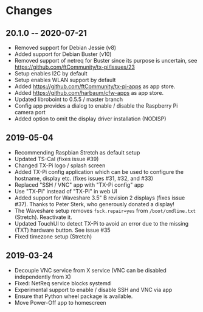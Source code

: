 # Changes

## 20.1.0 -- 2020-07-21
* Removed support for Debian Jessie (v8)
* Added support for Debian Buster (v10)
* Removed support of netreq for Buster since its purpose is uncertain,
  see <https://github.com/ftCommunity/tx-pi/issues/23>
* Setup enables I2C by default
* Setup enables WLAN support by default
* Added <https://github.com/ftCommunity/tx-pi-apps> as app store.
* Added <https://github.com/harbaum/cfw-apps> as app store.
* Updated libroboint to 0.5.5 / master branch
* Config app provides a dialog to enable / disable the Raspberry Pi 
  camera port
* Added option to omit the display driver installation (NODISP)


## 2019-05-04
* Recommending Raspbian Stretch as default setup
* Updated TS-Cal (fixes issue #39)
* Changed TX-Pi logo / splash screen
* Added TX-Pi config application which can be used to configure the
  hostname, display etc. (fixes issues #31, #32, and #33) 
* Replaced "SSH / VNC" app with "TX-Pi config" app
* Use "TX-Pi" instead of "TX-PI" in web UI
* Added support for Waveshare 3.5" B revision 2 displays (fixes issue #37).
  Thanks to Peter Sterk, who generously donated a display!
* The Waveshare setup removes ``fsck.repair=yes`` from ``/boot/cmdline.txt`` 
  (Stretch). Reactivate it.
* Updated TouchUI to detect TX-Pi to avoid an error due to the missing
  (TXT) hardware button. See issue #35
* Fixed timezone setup (Stretch)


## 2019-03-24
* Decouple VNC service from X service (VNC can be disabled independently from X)
* Fixed: NetReq service blocks systemd
* Experimental support to enable / disable SSH and VNC via app
* Ensure that Python wheel package is available.
* Move Power-Off app to homescreen

